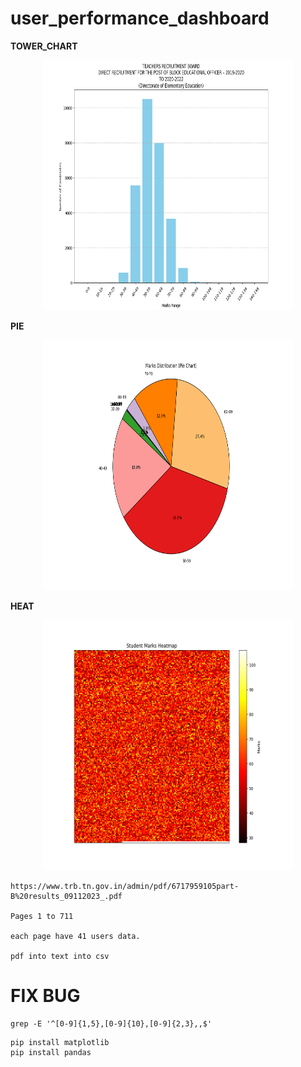 # user_performance_dashboard





**TOWER_CHART**


<p align="center">
  <img width="400" height="400" src="tower_chart.png">
</p>


**PIE**

<p align="center">
  <img width="400" height="400" src="pie.png">
</p>



**HEAT**

<p align="center">
  <img width="400" height="400" src="heat.png">
</p>










```
https://www.trb.tn.gov.in/admin/pdf/6717959105part-B%20results_09112023_.pdf

Pages 1 to 711

each page have 41 users data.

pdf into text into csv
```


# FIX BUG
```
grep -E '^[0-9]{1,5},[0-9]{10},[0-9]{2,3},,$'
```



```
pip install matplotlib
pip install pandas

```

